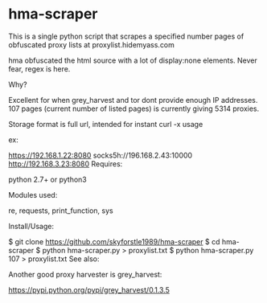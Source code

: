 # hma-scraper

This is a single python script that scrapes a specified number pages of obfuscated proxy lists at proxylist.hidemyass.com

hma obfuscated the html source with a lot of display:none elements. Never fear, regex is here.

Why?

Excellent for when grey_harvest and tor dont provide enough IP addresses. 107 pages (current number of listed pages) is currently giving 5314 proxies.

Storage format is full url, intended for instant curl -x usage

ex:

https://192.168.1.22:8080
socks5h://196.168.2.43:10000
http://192.168.3.23:8080
Requires:

python 2.7+ or python3

Modules used:

re, requests, print_function, sys

Install/Usage:

$ git clone https://github.com/skyforstle1989/hma-scraper
$ cd hma-scraper
$ python hma-scraper.py <number of pages to scrape> > proxylist.txt
$ python hma-scraper.py 107 > proxylist.txt
See also:

Another good proxy harvester is grey_harvest:

https://pypi.python.org/pypi/grey_harvest/0.1.3.5
